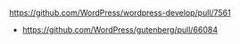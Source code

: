 https://github.com/WordPress/wordpress-develop/pull/7561

-   https://github.com/WordPress/gutenberg/pull/66084
